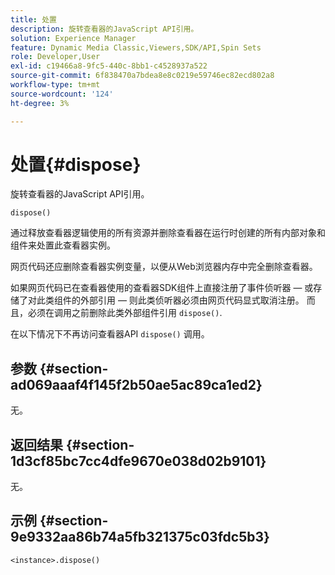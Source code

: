 ```yaml
---
title: 处置
description: 旋转查看器的JavaScript API引用。
solution: Experience Manager
feature: Dynamic Media Classic,Viewers,SDK/API,Spin Sets
role: Developer,User
exl-id: c19466a8-9fc5-440c-8bb1-c4528937a522
source-git-commit: 6f838470a7bdea8e8c0219e59746ec82ecd802a8
workflow-type: tm+mt
source-wordcount: '124'
ht-degree: 3%

---
```


# 处置{#dispose}

旋转查看器的JavaScript API引用。

`dispose()`

通过释放查看器逻辑使用的所有资源并删除查看器在运行时创建的所有内部对象和组件来处置此查看器实例。

网页代码还应删除查看器实例变量，以便从Web浏览器内存中完全删除查看器。

如果网页代码已在查看器使用的查看器SDK组件上直接注册了事件侦听器 — 或存储了对此类组件的外部引用 — 则此类侦听器必须由网页代码显式取消注册。 而且，必须在调用之前删除此类外部组件引用 `dispose()`.

在以下情况下不再访问查看器API `dispose()` 调用。

## 参数 {#section-ad069aaaf4f145f2b50ae5ac89ca1ed2}

无。

## 返回结果 {#section-1d3cf85bc7cc4dfe9670e038d02b9101}

无。

## 示例 {#section-9e9332aa86b74a5fb321375c03fdc5b3}

```
<instance>.dispose()
```
